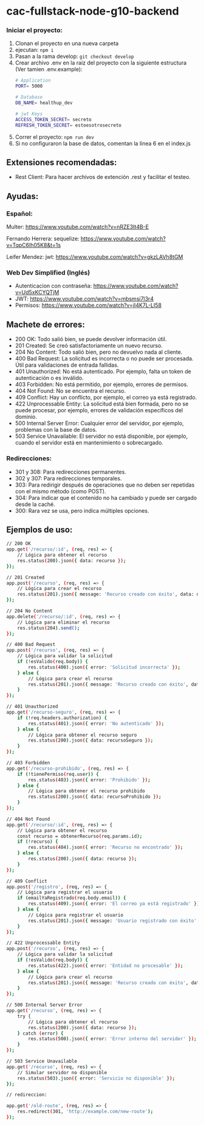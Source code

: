 # cac-fullstack-node-g10-backend

### Iniciar el proyecto:

1. Clonan el proyecto en una nueva carpeta
2. ejecutan: `npm i`
3. Pasan a la rama develop: `git checkout develop`
4. Crear archivo .env en la raiz del proyecto con la siguiente estructura (Ver tamien .env.example):
    ```bash
    # Application
    PORT= 5000

    # Database
    DB_NAME= healthup_dev

    # jwt Keys
    ACCESS_TOKEN_SECRET= secreto
    REFRESH_TOKEN_SECRET= estoesotrosecreto
    ```
5. Correr el proyecto: `npm run dev`
6. Si no configuraron la base de datos, comentan la línea 6 en el index.js



## Extensiones recomendadas:

- Rest Client: Para hacer archivos de extención .rest y facilitar el testeo.


## Ayudas: 

### Español:

Multer: https://www.youtube.com/watch?v=nRZE3It4B-E

Fernando Herrera:
sequelize: https://www.youtube.com/watch?v=TqpC6Ih05K8&t=1s

Leifer Mendez:
jwt: https://www.youtube.com/watch?v=gkzLAVh8tGM


### Web Dev Simplified (Inglés)

- Autenticacion con contraseña: https://www.youtube.com/watch?v=Ud5xKCYQTjM
- JWT: https://www.youtube.com/watch?v=mbsmsi7l3r4
- Permisos: https://www.youtube.com/watch?v=jI4K7L-LI58 

## Machete de errores:

* 200 OK: Todo salió bien, se puede devolver información útil.
* 201 Created: Se creó satisfactoriamente un nuevo recurso.
* 204 No Content: Todo salió bien, pero no devuelvo nada al cliente.
* 400 Bad Request: La solicitud es incorrecta o no puede ser procesada. Útil para validaciones de entrada fallidas.
* 401 Unauthorized: No está autenticado. Por ejemplo, falta un token de autenticación o es inválido.
* 403 Forbidden: No está permitido, por ejemplo, errores de permisos.
* 404 Not Found: No se encuentra el recurso.
* 409 Conflict: Hay un conflicto, por ejemplo, el correo ya está registrado.
* 422 Unprocessable Entity: La solicitud está bien formada, pero no se puede procesar, por ejemplo, errores de validación específicos del dominio.
* 500 Internal Server Error: Cualquier error del servidor, por ejemplo, problemas con la base de datos.
* 503 Service Unavailable: El servidor no está disponible, por ejemplo, cuando el servidor está en mantenimiento o sobrecargado.

### Redirecciones:

* 301 y 308: Para redirecciones permanentes.
* 302 y 307: Para redirecciones temporales.
* 303: Para redirigir después de operaciones que no deben ser repetidas con el mismo método (como POST).
* 304: Para indicar que el contenido no ha cambiado y puede ser cargado desde la caché.
* 300: Rara vez se usa, pero indica múltiples opciones.

## Ejemplos de uso:

```bash 
// 200 OK
app.get('/recurso/:id', (req, res) => {
    // Lógica para obtener el recurso
    res.status(200).json({ data: recurso });
});

// 201 Created
app.post('/recurso', (req, res) => {
    // Lógica para crear el recurso
    res.status(201).json({ message: 'Recurso creado con éxito', data: nuevoRecurso });
});

// 204 No Content
app.delete('/recurso/:id', (req, res) => {
    // Lógica para eliminar el recurso
    res.status(204).send();
});

// 400 Bad Request
app.post('/recurso', (req, res) => {
    // Lógica para validar la solicitud
    if (!esValido(req.body)) {
        res.status(400).json({ error: 'Solicitud incorrecta' });
    } else {
        // Lógica para crear el recurso
        res.status(201).json({ message: 'Recurso creado con éxito', data: nuevoRecurso });
    }
});

// 401 Unauthorized
app.get('/recurso-seguro', (req, res) => {
    if (!req.headers.authorization) {
        res.status(401).json({ error: 'No autenticado' });
    } else {
        // Lógica para obtener el recurso seguro
        res.status(200).json({ data: recursoSeguro });
    }
});

// 403 Forbidden
app.get('/recurso-prohibido', (req, res) => {
    if (!tienePermiso(req.user)) {
        res.status(403).json({ error: 'Prohibido' });
    } else {
        // Lógica para obtener el recurso prohibido
        res.status(200).json({ data: recursoProhibido });
    }
});

// 404 Not Found
app.get('/recurso/:id', (req, res) => {
    // Lógica para obtener el recurso
    const recurso = obtenerRecurso(req.params.id);
    if (!recurso) {
        res.status(404).json({ error: 'Recurso no encontrado' });
    } else {
        res.status(200).json({ data: recurso });
    }
});

// 409 Conflict
app.post('/registro', (req, res) => {
    // Lógica para registrar el usuario
    if (emailYaRegistrado(req.body.email)) {
        res.status(409).json({ error: 'El correo ya está registrado' });
    } else {
        // Lógica para registrar el usuario
        res.status(201).json({ message: 'Usuario registrado con éxito' });
    }
});

// 422 Unprocessable Entity
app.post('/recurso', (req, res) => {
    // Lógica para validar la solicitud
    if (!esValido(req.body)) {
        res.status(422).json({ error: 'Entidad no procesable' });
    } else {
        // Lógica para crear el recurso
        res.status(201).json({ message: 'Recurso creado con éxito', data: nuevoRecurso });
    }
});

// 500 Internal Server Error
app.get('/recurso', (req, res) => {
    try {
        // Lógica para obtener el recurso
        res.status(200).json({ data: recurso });
    } catch (error) {
        res.status(500).json({ error: 'Error interno del servidor' });
    }
});

// 503 Service Unavailable
app.get('/recurso', (req, res) => {
    // Simular servidor no disponible
    res.status(503).json({ error: 'Servicio no disponible' });
});

// redireccion:

app.get('/old-route', (req, res) => {
    res.redirect(301, 'http://example.com/new-route');
});


```